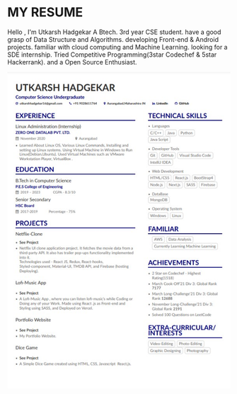 # MY RESUME
Hello , I'm Utkarsh Hadgekar
A Btech. 3rd year CSE student. have a good grasp of Data Structure and Algorithms. developing Front-end & Android projects. familiar with cloud computing and Machine Learning. looking for a SDE internship. Tried Competitive Programming(3star Codechef & 5star Hackerrank). and a Open Source Enthusiast. 

![Utkarsh Hadgekar- Resume](utkarshresume2022.jpg?raw=true "Utkarsh Hadgekar- Resume")
